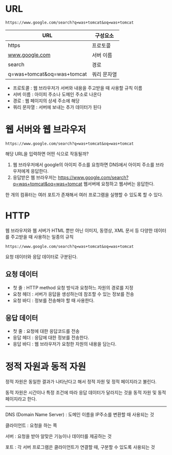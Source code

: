 # URL

```
https://www.google.com/search?q=was+tomcat&oq=was+tomcat
```

|         URL                 |   구성요소   |
|-----------------------------|-------------|
| https                       | 프로토콜     |
| www.google.com              | 서버 이름    |
| search                      | 경로         |
| q=was+tomcat&oq=was+tomcat  | 쿼리 문자열  |

- 프로토콜 : 웹 브라우저가 서버와 내용을 주고받을 때 사용할 규칙 이름
- 서버 이름 : 아이피 주소나 도메인 주소로 나온다
- 경로 : 웹 페이지의 상세 주소에 해당
- 쿼리 문자열 : 서버에 보내는 추가 데이터가 된다

# 웹 서버와 웹 브라우저

```
https://www.google.com/search?q=was+tomcat&oq=was+tomcat
```

해당 URL을 입력하면 어떤 식으로 작동될까?

1. 웹 브라우저에서 google의 아이피 주소를 요청하면 DNS에서 아이피 주소를 브라우저에게 응답한다.
2. 응답받은 웹 브라우저는 https://www.google.com/search?q=was+tomcat&oq=was+tomcat 웹서버에 요청하고 웹서버는 응답한다.

한 개의 컴퓨터는 여러 포트가 존재해서 여러 프로그램을 실행할 수 있도록 할 수 있다.

# HTTP

웹 브라우저와 웹 서버가 HTML 뿐만 아닌 이미지, 동영상, XML 문서 등 다양한 데이터를 주고받을 때 사용하는 일종의 규칙

```
https://www.google.com/search?q=was+tomcat&oq=was+tomcat
```

요청 데이터와 응답 데이터로 구분된다.

## 요청 데이터

- 첫 줄 : HTTP method 요청 방식과 요청하느 자원의 경로를 지정
- 요청 헤더 : 서버가 응답을 생성하는데 참조할 수 있는 정보를 전송
- 요청 바디 : 정보를 전송해야 할 때 사용한다.

## 응답 데이터

- 첫 줄 : 요청에 대한 응답코드를 전송
- 응답 헤더 : 응답에 대한 정보를 전송한다.
- 응답 바디 : 웹 브라우저가 요청한 자원의 내용을 담는다.

# 정적 자원과 동적 자원

정적 자원은 동일한 결과가 나타난다고 해서 정적 자원 및 정적 페이지라고 불린다.

동적 자원은 시간이나 특정 조건에 따라 응답 데이터가 달라지는 것을 동적 자원 및 동적 페이지라고 한다.

-----

DNS (Domain Name Server) : 도메인 이름을 IP주소를 변환할 때 사용되는 것

클라이언트 : 요청을 하는 쪽

서버 : 요청을 받아 알맞은 기능이나 데이터를 제공하는 것

포트 : 각 서버 프로그램은 클라이언트가 연결할 때, 구분할 수 있도록 사용되는 것